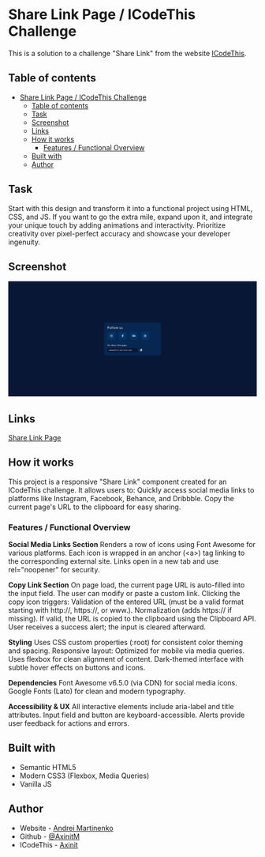 # Share Link Page / ICodeThis Challenge

This is a solution to a challenge "Share Link" from the website [ICodeThis](https://icodethis.com/modes/design-to-code/771/submissions).

## Table of contents
- [Share Link Page / ICodeThis Challenge](#share-link-page--icodethis-challenge)
  - [Table of contents](#table-of-contents)
  - [Task](#task)
  - [Screenshot](#screenshot)
  - [Links](#links)
  - [How it works](#how-it-works)
    - [Features / Functional Overview](#features--functional-overview)
  - [Built with](#built-with)
  - [Author](#author)

## Task
Start with this design and transform it into a functional project using HTML, CSS, and JS.
If you want to go the extra mile, expand upon it, and integrate your unique touch by adding animations and interactivity.
Prioritize creativity over pixel-perfect accuracy and showcase your developer ingenuity.


## Screenshot

![](./images/screenshot.png)

## Links

[Share Link Page](https://your-solution-url.com)

## How it works
This project is a responsive "Share Link" component created for an ICodeThis challenge. It allows users to:
Quickly access social media links to platforms like Instagram, Facebook, Behance, and Dribbble.
Copy the current page's URL to the clipboard for easy sharing.

### Features / Functional Overview

**Social Media Links Section**
Renders a row of icons using Font Awesome for various platforms.
Each icon is wrapped in an anchor (&lt;a&gt;) tag linking to the corresponding external site.
Links open in a new tab and use rel="noopener" for security.

**Copy Link Section**
On page load, the current page URL is auto-filled into the input field.
The user can modify or paste a custom link.
Clicking the copy icon triggers:
Validation of the entered URL (must be a valid format starting with http://, https://, or www.).
Normalization (adds https:// if missing).
If valid, the URL is copied to the clipboard using the Clipboard API.
User receives a success alert; the input is cleared afterward.

**Styling**
Uses CSS custom properties (:root) for consistent color theming and spacing.
Responsive layout:
Optimized for mobile via media queries.
Uses flexbox for clean alignment of content.
Dark-themed interface with subtle hover effects on buttons and icons.

**Dependencies**
Font Awesome v6.5.0 (via CDN) for social media icons.
Google Fonts (Lato) for clean and modern typography.

**Accessibility & UX**
All interactive elements include aria-label and title attributes.
Input field and button are keyboard-accessible.
Alerts provide user feedback for actions and errors.

## Built with

- Semantic HTML5
- Modern CSS3 (Flexbox, Media Queries)
- Vanilla JS

## Author

- Website - [Andrei Martinenko](https://www.frontender.biz)
- Github - [@AxinitM](https://github.com/AxinitM)
- ICodeThis - [Axinit](https://icodethis.com/Axinit)